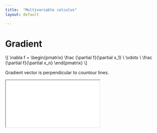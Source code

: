 ```yaml
---
title:  "Multivariable calculus"
layout: default

---
```


# Gradient

\\[
\nabla f = \begin{pmatrix} \frac {\partial f}{\partial x_1} \\
\vdots \\
\frac {\partial f}{\partial x_n} \end{pmatrix}
\\]

Gradient vector is perpendicular to countour lines.

<iframe class="autoresize nodisplay superlearn-iframe" src="{{ site.superlearn_url }}/ht/asdf2?deckname=multivariable calculus -- ">
    <p>Your browser does not support iframes.</p>
</iframe>
